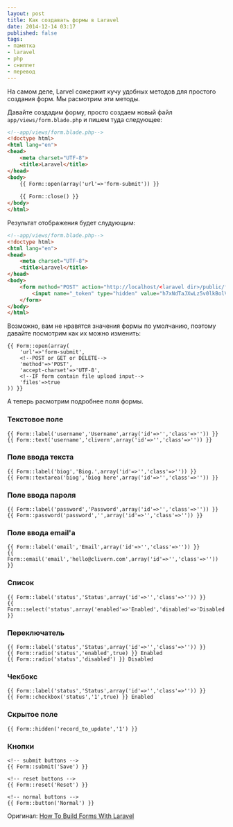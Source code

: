 ```yaml
---
layout: post
title: Как создавать формы в Laravel
date: 2014-12-14 03:17
published: false
tags:
- памятка
- laravel
- php
- сниппет
- перевод
---
```


На самом деле, Larvel сожержит кучу удобных методов для простого создания форм. Мы расмотрим эти методы.

Давайте создадим форму, просто создаем новый файл `app/views/form.blade.php` и пишем туда следующее:

```html
<!--app/views/form.blade.php-->
<!doctype html>
<html lang="en">
<head>
	<meta charset="UTF-8">
	<title>Laravel</title>
</head>
<body>
	{{ Form::open(array('url'=>'form-submit')) }}
	
	{{ Form::close() }}
</body>
</html>
```

Результат отображения будет слудующим:

```html
<!--app/views/form.blade.php-->
<!doctype html>
<html lang="en">
<head>
	<meta charset="UTF-8">
	<title>Laravel</title>
</head>
<body>
	<form method="POST" action="http://localhost/<laravel dir>/public/form-submit" accept-charset="UTF-8">
		<input name="_token" type="hidden" value="h7xNdTaJXwLz5v0lkBolVPelpxldoiDR5gcKWkku">  
	</form>
</body>
</html>
```

Возможно, вам не нравятся значения формы по умолчанию, поэтому давайте посмотрим как их можно изменить:

```
{{ Form::open(array(
	'url'=>'form-submit',
	<!--POST or GET or DELETE-->
	'method'=>'POST',
	'accept-charset'=>'UTF-8',
	<!--IF form contain file upload input-->
	'files'=>true
)) }}
```

А теперь расмотрим подробнее поля формы.

### Текстовое поле

```
{{ Form::label('username','Username',array('id'=>'','class'=>'')) }}
{{ Form::text('username','clivern',array('id'=>'','class'=>'')) }}
```

### Поле ввода текста

```
{{ Form::label('biog','Biog.',array('id'=>'','class'=>'')) }}
{{ Form::textarea('biog','biog here',array('id'=>'','class'=>'')) }}
```

### Поле ввода пароля

```
{{ Form::label('password','Password',array('id'=>'','class'=>'')) }}
{{ Form::password('password','',array('id'=>'','class'=>'')) }}
```

### Поле ввода email'а

```
{{ Form::label('email','Email',array('id'=>'','class'=>'')) }}
{{ Form::email('email','hello@clivern.com',array('id'=>'','class'=>'')) }}
```

### Список

```
{{ Form::label('status','Status',array('id'=>'','class'=>'')) }}
{{ Form::select('status',array('enabled'=>'Enabled','disabled'=>'Disabled'),'enabled') }}
```

### Переключатель

```
{{ Form::label('status','Status',array('id'=>'','class'=>'')) }}
{{ Form::radio('status','enabled',true) }} Enabled
{{ Form::radio('status','disabled') }} Disabled
```

### Чекбокс

```
{{ Form::label('status','Status',array('id'=>'','class'=>'')) }}
{{ Form::checkbox('status','1',true) }} Enabled
```

### Скрытое поле

```
{{ Form::hidden('record_to_update','1') }}
```

### Кнопки

```
<!-- submit buttons -->
{{ Form::submit('Save') }}

<!-- reset buttons -->
{{ Form::reset('Reset') }}

<!-- normal buttons -->
{{ Form::button('Normal') }}
```

Оригинал: [How To Build Forms With Laravel](http://wz2.ru/lfp8)
